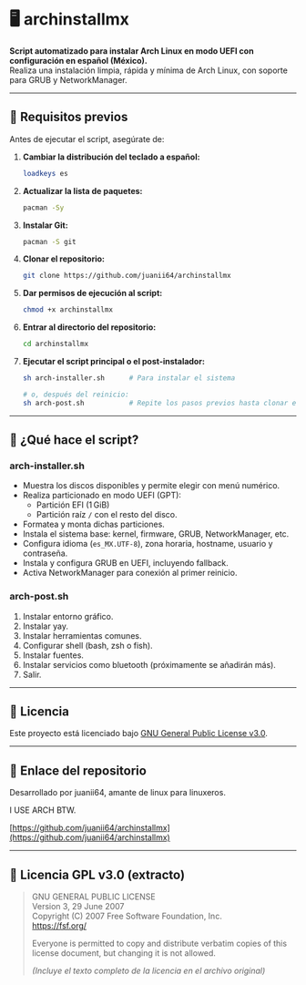 # 🖥️ archinstallmx

**Script automatizado para instalar Arch Linux en modo UEFI con configuración en español (México).**  
Realiza una instalación limpia, rápida y mínima de Arch Linux, con soporte para GRUB y NetworkManager.

---

## 🚀 Requisitos previos

Antes de ejecutar el script, asegúrate de:

1. **Cambiar la distribución del teclado a español:**
    ```bash
    loadkeys es
    ```

2. **Actualizar la lista de paquetes:**
    ```bash
    pacman -Sy
    ```

3. **Instalar Git:**
    ```bash
    pacman -S git
    ```

4. **Clonar el repositorio:**
    ```bash
    git clone https://github.com/juanii64/archinstallmx
    ```

5. **Dar permisos de ejecución al script:**
    ```bash
    chmod +x archinstallmx
    ```

6. **Entrar al directorio del repositorio:**
    ```bash
    cd archinstallmx
    ```

7. **Ejecutar el script principal o el post-instalador:**
    ```bash
    sh arch-installer.sh      # Para instalar el sistema

    # o, después del reinicio:
    sh arch-post.sh           # Repite los pasos previos hasta clonar el repositorio
    ```

---

## 🧠 ¿Qué hace el script?

### arch-installer.sh

- Muestra los discos disponibles y permite elegir con menú numérico.
- Realiza particionado en modo UEFI (GPT):
  - Partición EFI (1 GiB)
  - Partición raíz `/` con el resto del disco.
- Formatea y monta dichas particiones.
- Instala el sistema base: kernel, firmware, GRUB, NetworkManager, etc.
- Configura idioma (`es_MX.UTF-8`), zona horaria, hostname, usuario y contraseña.
- Instala y configura GRUB en UEFI, incluyendo fallback.
- Activa NetworkManager para conexión al primer reinicio.

### arch-post.sh

1. Instalar entorno gráfico.
2. Instalar yay.
3. Instalar herramientas comunes.
4. Configurar shell (bash, zsh o fish).
5. Instalar fuentes.
6. Instalar servicios como bluetooth (próximamente se añadirán más).
7. Salir.

---

## 📄 Licencia

Este proyecto está licenciado bajo [GNU General Public License v3.0](https://www.gnu.org/licenses/gpl-3.0.html).

---

## 📌 Enlace del repositorio

Desarrollado por juanii64, amante de linux para linuxeros.

I USE ARCH BTW.

[https://github.com/juanii64/archinstallmx](https://github.com/juanii64/archinstallmx)

---

## 🧾 Licencia GPL v3.0 (extracto)

> GNU GENERAL PUBLIC LICENSE  
> Version 3, 29 June 2007  
> Copyright (C) 2007 Free Software Foundation, Inc.  
> https://fsf.org/
>
> Everyone is permitted to copy and distribute verbatim copies of this license document, but changing it is not allowed.
>
> *(Incluye el texto completo de la licencia en el archivo original)*